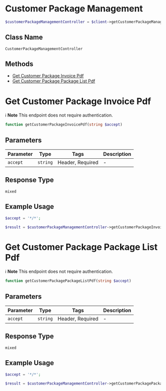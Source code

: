 # Customer Package Management

```php
$customerPackageManagementController = $client->getCustomerPackageManagementController();
```

## Class Name

`CustomerPackageManagementController`

## Methods

* [Get Customer Package Invoice Pdf](/doc/controllers/customer-package-management.md#get-customer-package-invoice-pdf)
* [Get Customer Package Package List Pdf](/doc/controllers/customer-package-management.md#get-customer-package-package-list-pdf)


# Get Customer Package Invoice Pdf

:information_source: **Note** This endpoint does not require authentication.

```php
function getCustomerPackageInvoicePdf(string $accept)
```

## Parameters

| Parameter | Type | Tags | Description |
|  --- | --- | --- | --- |
| `accept` | `string` | Header, Required | - |

## Response Type

`mixed`

## Example Usage

```php
$accept = '*/*';

$result = $customerPackageManagementController->getCustomerPackageInvoicePdf($accept);
```


# Get Customer Package Package List Pdf

:information_source: **Note** This endpoint does not require authentication.

```php
function getCustomerPackagePackageListPdf(string $accept)
```

## Parameters

| Parameter | Type | Tags | Description |
|  --- | --- | --- | --- |
| `accept` | `string` | Header, Required | - |

## Response Type

`mixed`

## Example Usage

```php
$accept = '*/*';

$result = $customerPackageManagementController->getCustomerPackagePackageListPdf($accept);
```

